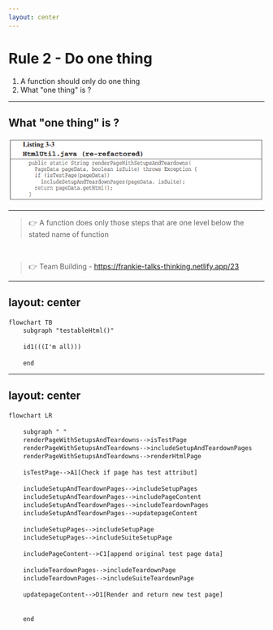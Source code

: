 ```yaml
---
layout: center
---
```


# Rule 2 - Do one thing
1. A function should only do one thing
2. What "one thing" is ?

---

## What "one thing" is ?

<img src="/images/Listing 3-3.PNG" class="m-1 h-60 rounded shadow" />

<!--
书中举出的例子是在最后重构好的代码中， 它有三个步骤：
1. 判断是否为测试页面
2. 如果是， 则进行setup and teardown的页面配置。
3. 渲染返回HTML页面。
那这个函数是完成一件事情还是完成了三件事情，大家思考一下。
下一页看答案
-->

---

> 👉 A function does only those steps that are one level below the stated name of function

<br>

> 👉 Team Building - https://frankie-talks-thinking.netlify.app/23

<!--
书中给出的概念是一个方法应该只做该函数名下同一抽象层上的步骤，那这个函数就只做了一件事情。
那按照这个概念的定义，书中最后重构后的方法是只做了一件事情。

对于我个人学习过程而已，这个解释很正确的，但是，如果给出书中样例代码之外的代码，对于准确地实践这个定义，还是有点含糊不清地，所以，下面的内容是我一个个人的解读，如果将这个定义落地的解读。

这部分是我之前分享过的关于结构化思考的部分，那次并不是全员分享的，有兴趣的可以后续再看看我的slides和笔记。
我认为对于能否将一个方法设计为足够小并且只做一件事情，首先，我们得对所实现的功能能有一个类似于这样的结构思考。我们要保证结构图中所有节点都尽可能地满足 MECE原则 - 相互独立，完全穷尽。 上次参加分享的，还有谁记得这个原则是什么？

这是举了一个例子关于如何组织我们的teambuilding， 假设，我们是要编写类似于结构图中的代码，我们需要思考如何编写相应的方法。 可以将每一个节点都理解为一个对应的方法。

那如何能实现一个方法只做一件事情，就是：
1. 这个方法不能去做同一层级的其他节点的事情，不要让他们有交集，有交集就以为不是一件事情，就意味在增加阅读负担。
2. 这个方法只包含它下一层也就是子节点的方法的调用，不能去包含孙子节点完成的事情。在书中的代码中， 最开始的方法就包含了所有所有子节点和孙子节点的所有事情，给我们的阅读增加了非常大的负担。
-->

---
layout: center
---

```mermaid {scale: 2}
flowchart TB
    subgraph "testableHtml()"

    id1(((I'm all)))

    end
```
<!--

书中代码最开始的版本，从结构图中来看，就是所有层级的代码。

-->
---
layout: center
---

```mermaid {scale: 0.58}
flowchart LR

    subgraph " "
    renderPageWithSetupsAndTeardowns-->isTestPage
    renderPageWithSetupsAndTeardowns-->includeSetupAndTeardownPages
    renderPageWithSetupsAndTeardowns-->renderHtmlPage

    isTestPage-->A1[Check if page has test attribut]

    includeSetupAndTeardownPages-->includeSetupPages
    includeSetupAndTeardownPages-->includePageContent
    includeSetupAndTeardownPages-->includeTeardownPages
    includeSetupAndTeardownPages-->updatepageContent

    includeSetupPages-->includeSetupPage
    includeSetupPages-->includeSuiteSetupPage

    includePageContent-->C1[append original test page data]

    includeTeardownPages-->includeTeardownPage
    includeTeardownPages-->includeSuiteTeardownPage

    updatepageContent-->D1[Render and return new test page]


    end
```
<!--

将书中代码中的方法，以结构化的方式列出后，我们就可以很清晰的知道每个方法所处的层级。
在这些方法中，中间层级的代码，我们都可以把他们理解为胶水代码，他们只是在同一层级的抽象，将整个流程串联起来，实际上它并没有真正的去完成需要做的事情，只有最底层的代码才是细节，才是要完成的事情。

-->

